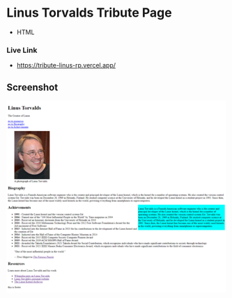# Linus Torvalds Tribute Page

- HTML

### Live Link

- https://tribute-linus-rp.vercel.app/





## Screenshot

![App Screenshot](https://github.com/Rahul-Bhutaiya/HTML-Projects/blob/main/linus-torvalds-tribute-page/project-screenshots/linus-torvalds-tribute-page.png?raw=true)
